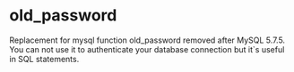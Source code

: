 # old_password

Replacement for mysql function old_password removed after MySQL 5.7.5.
You can not use it to authenticate your database connection but it`s useful in SQL statements.
